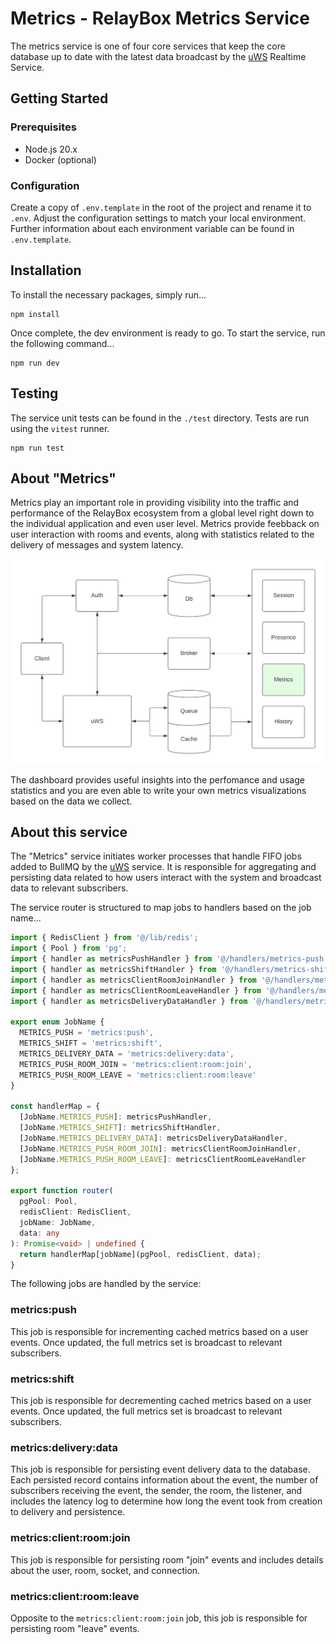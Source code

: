 # Metrics - RelayBox Metrics Service

The metrics service is one of four core services that keep the core database up to date with the latest data broadcast by the [uWS](https://github.com/relaybox/uws) Realtime Service.

## Getting Started

### Prerequisites

- Node.js 20.x
- Docker (optional)

### Configuration

Create a copy of `.env.template` in the root of the project and rename it to `.env`. Adjust the configuration settings to match your local environment. Further information about each environment variable can be found in `.env.template`.

## Installation

To install the necessary packages, simply run...

```
npm install
```

Once complete, the dev environment is ready to go. To start the service, run the following command...

```
npm run dev
```

## Testing

The service unit tests can be found in the `./test` directory. Tests are run using the `vitest` runner.

```
npm run test
```

## About "Metrics"

Metrics play an important role in providing visibility into the traffic and performance of the RelayBox ecosystem from a global level right down to the individual application and even user level. Metrics provide feebback on user interaction with rooms and events, along with statistics related to the delivery of messages and system latency.

![RelayBox system diagram, highlight Metrics](/assets/system/relaybox-system-metrics.png)

The dashboard provides useful insights into the perfomance and usage statistics and you are even able to write your own metrics visualizations based on the data we collect.

## About this service

The "Metrics" service initiates worker processes that handle FIFO jobs added to BullMQ by the [uWS](https://github.com/relaybox/uws) service. It is responsible for aggregating and persisting data related to how users interact with the system and broadcast data to relevant subscribers.

The service router is structured to map jobs to handlers based on the job name...

```typescript
import { RedisClient } from '@/lib/redis';
import { Pool } from 'pg';
import { handler as metricsPushHandler } from '@/handlers/metrics-push';
import { handler as metricsShiftHandler } from '@/handlers/metrics-shift';
import { handler as metricsClientRoomJoinHandler } from '@/handlers/metrics-client-room-join';
import { handler as metricsClientRoomLeaveHandler } from '@/handlers/metrics-client-room-leave';
import { handler as metricsDeliveryDataHandler } from '@/handlers/metrics-delivery-data';

export enum JobName {
  METRICS_PUSH = 'metrics:push',
  METRICS_SHIFT = 'metrics:shift',
  METRICS_DELIVERY_DATA = 'metrics:delivery:data',
  METRICS_PUSH_ROOM_JOIN = 'metrics:client:room:join',
  METRICS_PUSH_ROOM_LEAVE = 'metrics:client:room:leave'
}

const handlerMap = {
  [JobName.METRICS_PUSH]: metricsPushHandler,
  [JobName.METRICS_SHIFT]: metricsShiftHandler,
  [JobName.METRICS_DELIVERY_DATA]: metricsDeliveryDataHandler,
  [JobName.METRICS_PUSH_ROOM_JOIN]: metricsClientRoomJoinHandler,
  [JobName.METRICS_PUSH_ROOM_LEAVE]: metricsClientRoomLeaveHandler
};

export function router(
  pgPool: Pool,
  redisClient: RedisClient,
  jobName: JobName,
  data: any
): Promise<void> | undefined {
  return handlerMap[jobName](pgPool, redisClient, data);
}
```

The following jobs are handled by the service:

### metrics:push

This job is responsible for incrementing cached metrics based on a user events. Once updated, the full metrics set is broadcast to relevant subscribers.

### metrics:shift

This job is responsible for decrementing cached metrics based on a user events. Once updated, the full metrics set is broadcast to relevant subscribers.

### metrics:delivery:data

This job is responsible for persisting event delivery data to the database. Each persisted record contains information about the event, the number of subscribers receiving the event, the sender, the room, the listener, and includes the latency log to determine how long the event took from creation to delivery and persistence.

### metrics:client:room:join

This job is responsible for persisting room "join" events and includes details about the user, room, socket, and connection.

### metrics:client:room:leave

Opposite to the `metrics:client:room:join` job, this job is responsible for persisting room "leave" events.
